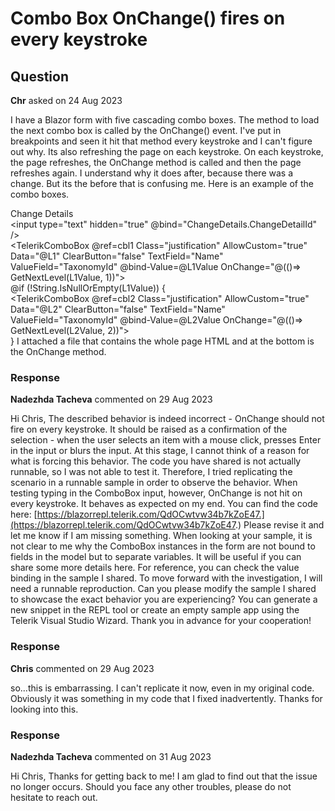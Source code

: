 # Combo Box OnChange() fires on every keystroke

## Question

**Chr** asked on 24 Aug 2023

I have a Blazor form with five cascading combo boxes. The method to load the next combo box is called by the OnChange() event. I've put in breakpoints and seen it hit that method every keystroke and I can't figure out why. Its also refreshing the page on each keystroke. On each keystroke, the page refreshes, the OnChange method is called and then the page refreshes again. I understand why it does after, because there was a change. But its the before that is confusing me. Here is an example of the combo boxes. <div class="ms-section-header"> Change Details </div> <input type="text" hidden="true" @bind="ChangeDetails.ChangeDetailId" /> <div> <TelerikFloatingLabel Text="Level 1"> <TelerikComboBox @ref=cbl1 Class="justification" AllowCustom="true" Data="@L1" ClearButton="false" TextField="Name" ValueField="TaxonomyId" @bind-Value=@L1Value OnChange="@(()=> GetNextLevel(L1Value, 1))"> </TelerikComboBox> </TelerikFloatingLabel> </div> @if (!String.IsNullOrEmpty(L1Value))
{ <div> <TelerikFloatingLabel Text="Level 2"> <TelerikComboBox @ref=cbl2 Class="justification" AllowCustom="true" Data="@L2" ClearButton="false" TextField="Name" ValueField="TaxonomyId" @bind-Value=@L2Value OnChange="@(()=> GetNextLevel(L2Value, 2))"> </TelerikComboBox> </TelerikFloatingLabel> </div> } I attached a file that contains the whole page HTML and at the bottom is the OnChange method.

### Response

**Nadezhda Tacheva** commented on 29 Aug 2023

Hi Chris, The described behavior is indeed incorrect - OnChange should not fire on every keystroke. It should be raised as a confirmation of the selection - when the user selects an item with a mouse click, presses Enter in the input or blurs the input. At this stage, I cannot think of a reason for what is forcing this behavior. The code you have shared is not actually runnable, so I was not able to test it. Therefore, I tried replicating the scenario in a runnable sample in order to observe the behavior. When testing typing in the ComboBox input, however, OnChange is not hit on every keystroke. It behaves as expected on my end. You can find the code here: [https://blazorrepl.telerik.com/QdOCwtvw34b7kZoE47.](https://blazorrepl.telerik.com/QdOCwtvw34b7kZoE47.) Please revise it and let me know if I am missing something. When looking at your sample, it is not clear to me why the ComboBox instances in the form are not bound to fields in the model but to separate variables. It will be useful if you can share some more details here. For reference, you can check the value binding in the sample I shared. To move forward with the investigation, I will need a runnable reproduction. Can you please modify the sample I shared to showcase the exact behavior you are experiencing? You can generate a new snippet in the REPL tool or create an empty sample app using the Telerik Visual Studio Wizard. Thank you in advance for your cooperation!

### Response

**Chris** commented on 29 Aug 2023

so...this is embarrassing. I can't replicate it now, even in my original code. Obviously it was something in my code that I fixed inadvertently. Thanks for looking into this.

### Response

**Nadezhda Tacheva** commented on 31 Aug 2023

Hi Chris, Thanks for getting back to me! I am glad to find out that the issue no longer occurs. Should you face any other troubles, please do not hesitate to reach out.
